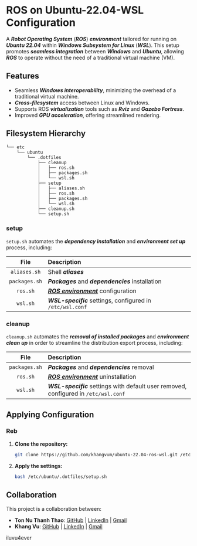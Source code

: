 # ROS on Ubuntu-22.04-WSL Configuration

A **_Robot Operating System_** (**_ROS_**) **_environment_** tailored for running on **_Ubuntu 22.04_** within **_Windows Subsystem for Linux_** (**_WSL_**). This setup promotes **_seamless integration_** between **_Windows_** and **_Ubuntu_**, allowing **_ROS_** to operate without the need of a traditional virtual machine (VM).

## Features

-   Seamless **_Windows interoperability_**, minimizing the overhead of a traditional virtual machine.
-   **_Cross-filesystem_** access between Linux and Windows.
-   Supports ROS **_virtualization_** tools such as **_Rviz_** and **_Gazebo Fortress_**.
-   Improved **_GPU acceleration_**, offering streamlined rendering.

## Filesystem Hierarchy

```
└── etc
    └── ubuntu
        └── .dotfiles
            ├── cleanup
            │   ├── ros.sh
            │   ├── packages.sh
            │   └── wsl.sh
            ├── setup
            │   ├── aliases.sh
            │   ├── ros.sh
            │   ├── packages.sh
            │   └── wsl.sh
            ├── cleanup.sh
            └── setup.sh
```

### setup

`setup.sh` automates the **_dependency installation_** and **_environment set up_** process, including:

File            |Description
:--------------:|:----------
`aliases.sh`    |Shell **_aliases_**
`packages.sh`   |**_Packages_** and **_dependencies_** installation
`ros.sh`        |**_[ROS environment](https://docs.ros.org/en/humble/Installation/Ubuntu-Install-Debs.html)_** configuration
`wsl.sh`        |**_WSL-specific_** settings, configured in `/etc/wsl.conf`

### cleanup

`cleanup.sh` automates the **_removal of installed packages_** and **_environment clean up_** in order to streamline the distribution export process, including:

File            |Description
:--------------:|:----------
`packages.sh`   |**_Packages_** and **_dependencies_** removal
`ros.sh`        |**_[ROS environment](https://docs.ros.org/en/humble/Installation/Ubuntu-Install-Debs.html)_** uninstallation
`wsl.sh`        |**_WSL-specific_** settings with default user removed, configured in `/etc/wsl.conf`

## Applying Configuration

### Reb

1.  **Clone the repository:**

    ```bash
    git clone https://github.com/khangvum/ubuntu-22.04-ros-wsl.git /etc/ubuntu/.dotfiles
    ```

2.  **Apply the settings:**

    ```bash
    bash /etc/ubuntu/.dotfiles/setup.sh
    ```

## Collaboration

This project is a collaboration between:

-   **Ton Nu Thanh Thao**: [GitHub](https://github.com/thaoton1910) | [LinkedIn](https://www.linkedin.com/in/ton-nu-thanh-thao/) | [Gmail](mailto:thaoton1910@gmail.com)
-   **Khang Vu**: [GitHub](https://github.com/khangvum) | [LinkedIn](https://www.linkedin.com/in/khangvum/) | [Gmail](mailto:manhkhang0305@gmail.com)

iluvu4ever